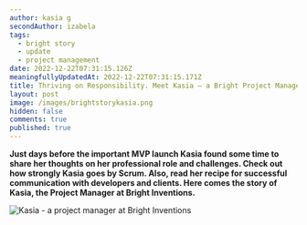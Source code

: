 ```yaml
---
author: kasia g
secondAuthor: izabela
tags:
  - bright story
  - update
  - project management
date: 2022-12-22T07:31:15.126Z
meaningfullyUpdatedAt: 2022-12-22T07:31:15.171Z
title: Thriving on Responsibility. Meet Kasia – a Bright Project Manager
layout: post
image: /images/brightstorykasia.png
hidden: false
comments: true
published: true
---
```

**Just days before the important MVP launch Kasia found some time to share her thoughts on her professional role and challenges. Check out how strongly Kasia goes by Scrum. Also, read her recipe for successful communication with developers and clients. Here comes the story of Kasia, the Project Manager at Bright Inventions.**

<div class="image"><img src="/images/brightstorykasia_collage.png" alt="Kasia - a project manager at Bright Inventions" title="undefined"  /> </div>